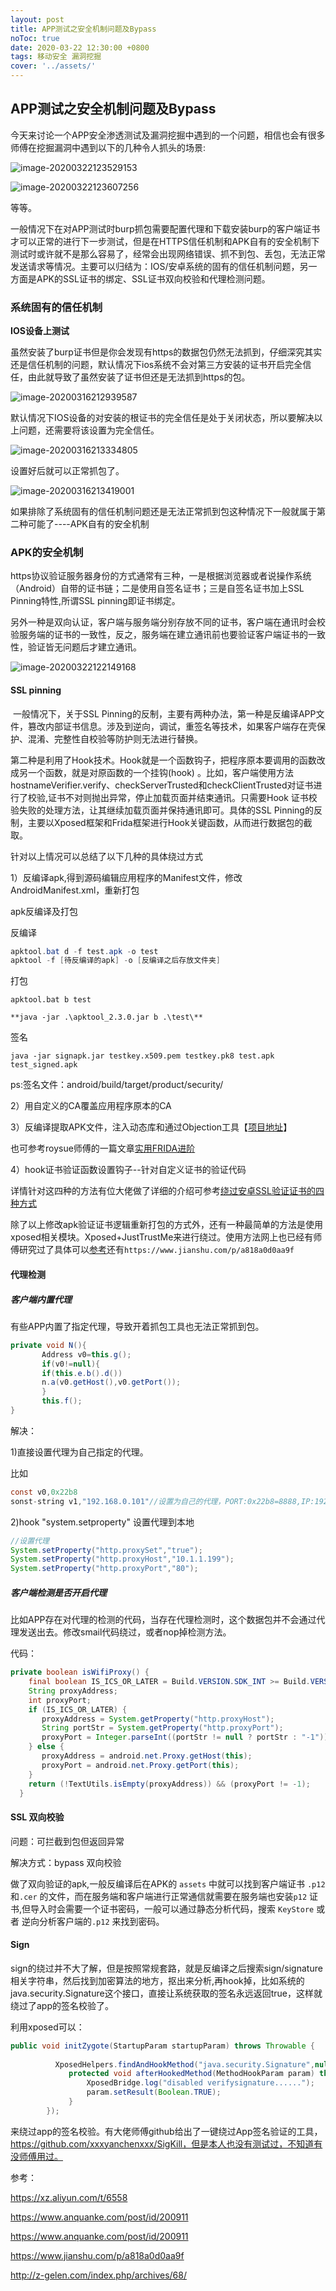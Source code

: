 ```yaml
---
layout: post
title: APP测试之安全机制问题及Bypass
noToc: true
date: 2020-03-22 12:30:00 +0800
tags: 移动安全 漏洞挖掘
cover: '../assets/' 
---
```


##  APP测试之安全机制问题及Bypass

今天来讨论一个APP安全渗透测试及漏洞挖掘中遇到的一个问题，相信也会有很多师傅在挖掘漏洞中遇到以下的几种令人抓头的场景:

![image-20200322123529153]({{site.baseurl}}/assets/images/app-burp/1.png)

![image-20200322123607256](C:\Users\clover\AppData\Roaming\Typora\typora-user-images\image-20200322123607256.png)

等等。

一般情况下在对APP测试时burp抓包需要配置代理和下载安装burp的客户端证书才可以正常的进行下一步测试，但是在HTTPS信任机制和APK自有的安全机制下测试时或许就不是那么容易了，经常会出现网络错误、抓不到包、丢包，无法正常发送请求等情况。主要可以归结为：IOS/安卓系统的固有的信任机制问题，另一方面是APK的SSL证书的绑定、SSL证书双向校验和代理检测问题。

### 系统固有的信任机制

**IOS设备上测试**

虽然安装了burp证书但是你会发现有https的数据包仍然无法抓到，仔细深究其实还是信任机制的问题，默认情况下ios系统不会对第三方安装的证书开启完全信任，由此就导致了虽然安装了证书但还是无法抓到https的包。

![image-20200316212939587]({{site.baseurl}}/assets/images/app-burp/2.png)

默认情况下IOS设备的对安装的根证书的完全信任是处于关闭状态，所以要解决以上问题，还需要将该设置为完全信任。

![image-20200316213334805]({{site.baseurl}}/assets/images/app-burp/3.png)

设置好后就可以正常抓包了。

![image-20200316213419001]({{site.baseurl}}/assets/images/app-burp/4.png)



如果排除了系统固有的信任机制问题还是无法正常抓到包这种情况下一般就属于第二种可能了----APK自有的安全机制

### APK的安全机制

https协议验证服务器身份的方式通常有三种，一是根据浏览器或者说操作系统（Android）自带的证书链；二是使用自签名证书；三是自签名证书加上SSL Pinning特性,所谓SSL pinning即证书绑定。

另外一种是双向认证，客户端与服务端分别存放不同的证书，客户端在通讯时会校验服务端的证书的一致性，反之，服务端在建立通讯前也要验证客户端证书的一致性，验证皆无问题后才建立通讯。



![image-20200322122149168]({{site.baseurl}}/assets/images/app-burp/5.png)

#### SSL pinning

​      一般情况下，关于SSL Pinning的反制，主要有两种办法，第一种是反编译APP文件，篡改内部证书信息。涉及到逆向，调试，重签名等技术，如果客户端存在壳保护、混淆、完整性自校验等防护则无法进行替换。

​      第二种是利用了Hook技术。Hook就是一个函数钩子，把程序原本要调用的函数改成另一个函数，就是对原函数的一个挂钩(hook) 。比如，客户端使用方法hostnameVerifier.verify、checkServerTrusted和checkClientTrusted对证书进行了校验,证书不对则抛出异常，停止加载页面并结束通讯。只需要Hook 证书校验失败的处理方法，让其继续加载页面并保持通讯即可。具体的SSL Pinning的反制，主要以Xposed框架和Frida框架进行Hook关键函数，从而进行数据包的截取。

针对以上情况可以总结了以下几种的具体绕过方式

1）反编译apk,得到源码编辑应用程序的Manifest文件，修改 AndroidManifest.xml，重新打包

apk反编译及打包

反编译

```java
apktool.bat d -f test.apk -o test   
apktool -f [待反编译的apk] -o [反编译之后存放文件夹]
```

打包

`apktool.bat b test`

`**java -jar .\apktool_2.3.0.jar b .\test\**`

签名

`java -jar signapk.jar testkey.x509.pem testkey.pk8 test.apk test_signed.apk `

ps:签名文件：android/build/target/product/security/

2）用自定义的CA覆盖应用程序原本的CA

3）反编译提取APK文件，注入动态库和通过Objection工具【[项目地址](https://github.com/sensepost/objection)】

也可参考roysue师傅的一篇文章[实用FRIDA进阶](https://www.anquanke.com/member/131652)[](https://www.anquanke.com/post/id/197670)

4）hook证书验证函数设置钩子--针对自定义证书的验证代码

详情针对这四种的方法有位大佬做了详细的介绍可参考[绕过安卓SSL验证证书的四种方式](https://www.freebuf.com/articles/terminal/161472.html)

除了以上修改apk验证证书逻辑重新打包的方式外，还有一种最简单的方法是使用xposed相关模块。Xposed+JustTrustMe来进行绕过。使用方法网上也已经有师傅研究过了具体可以[参考](https://xz.aliyun.com/t/6558)还有`https://www.jianshu.com/p/a818a0d0aa9f`

#### 代理检测

##### 客户端内置代理

有些APP内置了指定代理，导致开着抓包工具也无法正常抓到包。

```java
private void N(){
       Address v0=this.g();
       if(v0!=null){
       if(this.e.b().d())
       n.a(v0.getHost(),v0.getPort());
       }
       this.f();
}
```

解决：

1)直接设置代理为自己指定的代理。

比如

```java
const v0,0x22b8
sonst-string v1,"192.168.0.101"//设置为自己的代理，PORT:0x22b8=8888,IP:192.168.0.101
```



2)hook "system.setproperty" 设置代理到本地

```java
//设置代理
System.setProperty("http.proxySet","true");
System.setProperty("http.proxyHost","10.1.1.199");
System.setProperty("http.proxyPort","80");
```

##### 客户端检测是否开启代理

比如APP存在对代理的检测的代码，当存在代理检测时，这个数据包并不会通过代理发送出去。修改smail代码绕过，或者nop掉检测方法。

代码：

```java
private boolean isWifiProxy() {
    final boolean IS_ICS_OR_LATER = Build.VERSION.SDK_INT >= Build.VERSION_CODES.ICE_CREAM_SANDWICH;
    String proxyAddress;
    int proxyPort;
    if (IS_ICS_OR_LATER) {
       proxyAddress = System.getProperty("http.proxyHost");
       String portStr = System.getProperty("http.proxyPort");
       proxyPort = Integer.parseInt((portStr != null ? portStr : "-1"));
    } else {
       proxyAddress = android.net.Proxy.getHost(this);
       proxyPort = android.net.Proxy.getPort(this);
    }
    return (!TextUtils.isEmpty(proxyAddress)) && (proxyPort != -1);
  }
```

#### SSL 双向校验

问题：可拦截到包但返回异常

解决方式：bypass 双向校验

做了双向验证的apk,一般反编译后在APK的 `assets` 中就可以找到客户端证书 `.p12` 和`.cer` 的文件，而在服务端和客户端进行正常通信就需要在服务端也安装`p12` 证书,但导入时会需要一个证书密码，一般可以通过静态分析代码，搜索 `KeyStore` 或者 逆向分析客户端的`.p12` 来找到密码。

#### Sign

sign的绕过并不大了解，但是按照常规套路，就是反编译之后搜索sign/signature相关字符串，然后找到加密算法的地方，抠出来分析,再hook掉，比如系统的java.security.Signature这个接口，直接让系统获取的签名永远返回true，这样就绕过了app的签名校验了。

利用xposed可以：

```java
public void initZygote(StartupParam startupParam) throws Throwable {
     
          XposedHelpers.findAndHookMethod("java.security.Signature",null,"verify", byte[].class,new XC_MethodHook(){
             protected void afterHookedMethod(MethodHookParam param) throws Throwable {
                 XposedBridge.log("disabled verifysignature......");
                 param.setResult(Boolean.TRUE);
             }  
        });
```

来绕过app的签名校验。有大佬师傅github给出了一键绕过App签名验证的工具，https://github.com/xxxyanchenxxx/SigKill，但是本人也没有测试过，不知道有没师傅用过。

参考：

https://xz.aliyun.com/t/6558

https://www.anquanke.com/post/id/200911

https://www.anquanke.com/post/id/200911

https://www.jianshu.com/p/a818a0d0aa9f

http://z-gelen.com/index.php/archives/68/